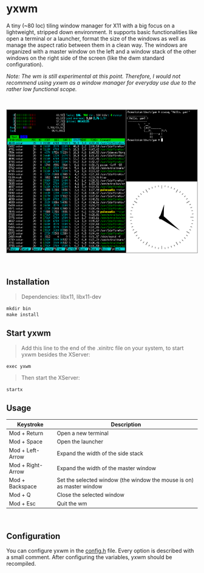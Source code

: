 # yxwm
A tiny (~80 loc) tiling window manager for X11 with a big focus on a lightweight, stripped down environment. It supports basic functionalities like open a terminal or a launcher, format the size of the windows as well as manage the aspect ratio between them in a clean way. The windows are organized with a master window on the left and a window stack of the other windows on the right side of the screen (like the dwm standard configuration).

*Note: The wm is still experimental at this point. Therefore, I would not recommend using yxwm as a window manager for everyday use due to the rather low functional scope.*

<br />

![Alt Text](https://github.com/Flederossi/ywm/blob/main/assets/screen.png)

<br />

## Installation
> Dependencies: libx11, libx11-dev
```
mkdir bin
make install
```

## Start yxwm
> Add this line to the end of the .xinitrc file on your system, to start yxwm besides the XServer:
```
exec yxwm
```
> Then start the XServer:
```
startx
```

## Usage
| Keystroke | Description |
|-|-|
| Mod + Return | Open a new terminal |
| Mod + Space | Open the launcher |
| Mod + Left-Arrow | Expand the width of the side stack |
| Mod + Right-Arrow | Expand the width of the master window |
| Mod + Backspace | Set the selected window (the window the mouse is on) as master window |
| Mod + Q | Close the selected window |
| Mod + Esc | Quit the wm |

<br />

## Configuration
You can configure yxwm in the [config.h](https://github.com/Flederossi/yxwm/blob/main/src/include/config.h) file. Every option is described with a small comment. After configuring the variables, yxwm should be recompiled.
